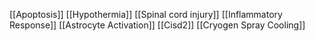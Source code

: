 [[Apoptosis]]
[[Hypothermia]]
[[Spinal cord injury]]
[[Inflammatory Response]]
[[Astrocyte Activation]]
[[Cisd2]]
[[Cryogen Spray Cooling]]
